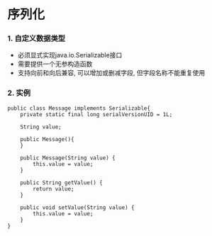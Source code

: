 # 序列化  

### 1. 自定义数据类型  
* 必须显式实现java.io.Serializable接口  
* 需要提供一个无参构造函数  
* 支持向前和向后兼容, 可以增加或删减字段, 但字段名称不能重复使用  

### 2. 实例  
```
public class Message implements Serializable{
    private static final long serialVersionUID = 1L;
    
    String value;
	
    public Message(){
	}
	
    public Message(String value) {
        this.value = value;
    }

    public String getValue() {
        return value;
    }

    public void setValue(String value) {
        this.value = value;
    }
}

```

